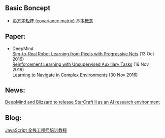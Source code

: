 ## Basic Boncept
* [协方差矩阵 (covariance matrix) 基本概念](http://pinkyjie.com/2010/08/31/covariance/)

## Paper:
* DeepMind  
[Sim-to-Real Robot Learning from Pixels with Progressive Nets](https://arxiv.org/abs/1610.04286) (13 Oct 2016)  
[Reinforcement Learning with Unsupervised Auxiliary Tasks](https://arxiv.org/abs/1611.05397) (16 Nov 2016)  
[Learning to Navigate in Complex Environments](https://arxiv.org/abs/1611.03673) (30 Nov 2016)


## News:
[DeepMind and Blizzard to release StarCraft II as an AI research environment](https://deepmind.com/blog/deepmind-and-blizzard-release-starcraft-ii-ai-research-environment/)


## Blog:
[JavaScript 全栈工程师培训教程](http://www.ruanyifeng.com/blog/2016/11/javascript.html)
